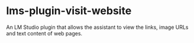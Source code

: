 # lms-plugin-visit-website
An LM Studio plugin that allows the assistant to view the links, image URLs and text content of web pages.
